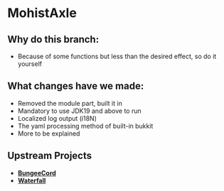 MohistAxle
==========

Why do this branch:
------
* Because of some functions but less than the desired effect, so do it yourself

What changes have we made:
------
* Removed the module part, built it in
* Mandatory to use JDK19 and above to run
* Localized log output (i18N)
* The yaml processing method of built-in bukkit
* More to be explained

Upstream Projects
------
* [**BungeeCord**](https://github.com/SpigotMC/BungeeCord.git)
* [**Waterfall**](https://github.com/PaperMC/Waterfall.git)
